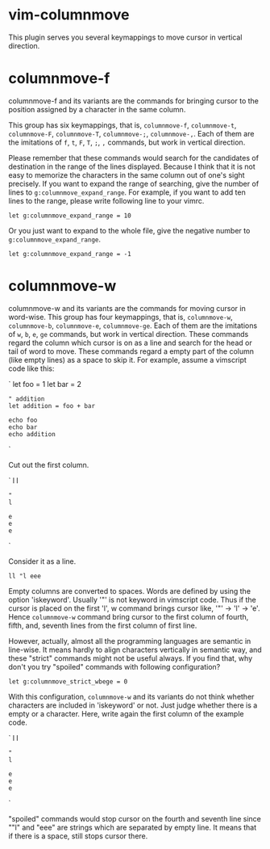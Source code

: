 vim-columnmove
================

This plugin serves you several keymappings to move cursor in vertical direction.

# columnmove-f
columnmove-f and its variants are the commands for bringing cursor to the position assigned by a character in the same column.

This group has six keymappings, that is, `columnmove-f`, `columnmove-t`, `columnmove-F`, `columnmove-T`, `columnmove-;`, `columnmove-,`.  Each of them are the imitations of `f`, `t`, `F`, `T`, `;`, `,` commands, but work in vertical direction.

Please remember that these commands would search for the candidates of destination in the range of the lines displayed. Because I think that it is not easy to memorize the characters in the same column out of one's sight precisely. If you want to expand the range of searching, give the number of lines to `g:columnmove_expand_range`. For example, if you want to add ten lines to the range, please write following line to your vimrc.

`
	let g:columnmove_expand_range = 10
`

Or you just want to expand to the whole file, give the negative number to `g:columnmove_expand_range`.

`
	let g:columnmove_expand_range = -1
`


# columnmove-w
columnmove-w and its variants are the commands for moving cursor in word-wise.  This group has four keymappings, that is, `columnmove-w`, `columnmove-b`, `columnmove-e`, `columnmove-ge`. Each of them are the imitations of `w`, `b`, `e`, `ge` commands, but work in vertical direction. These commands regard the column which cursor is on as a line and search for the head or tail of word to move.  These commands regard a empty part of the column (like empty lines) as a space to skip it. For example, assume a vimscript code like this:

`
	let foo = 1
	let bar = 2

	" addition
	let addition = foo + bar

	echo foo
	echo bar
	echo addition
`

Cut out the first column.

`
	l
	l

	"
	l

	e
	e
	e
`

Consider it as a line.

`
	ll "l eee
`

Empty columns are converted to spaces. Words are defined by using the option 'iskeyword'. Usually '"' is not keyword in vimscript code. Thus if the cursor is placed on the first 'l', w command brings cursor like, '"' -> 'l' -> 'e'.  Hence `columnmove-w` command bring cursor to the first column of fourth, fifth, and, seventh lines from the first column of first line.

However, actually, almost all the programming languages are semantic in line-wise. It means hardly to align characters vertically in semantic way, and these "strict" commands might not be useful always. If you find that, why don't you try "spoiled" commands with following configuration?

`
	let g:columnmove_strict_wbege = 0
`

With this configuration, `columnmove-w` and its variants do not think whether characters are included in 'iskeyword' or not. Just judge whether there is a empty or a character. Here, write again the first column of the example code.

`
	l
	l

	"
	l

	e
	e
	e
`

"spoiled" commands would stop cursor on the fourth and seventh line since ""l" and "eee" are strings which are separated by empty line. It means that if there is a space, still stops cursor there.
